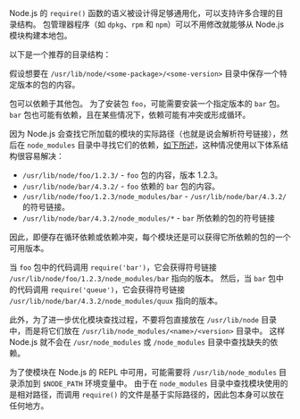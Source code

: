 
<!-- type=misc -->

Node.js 的 `require()` 函数的语义被设计得足够通用化，可以支持许多合理的目录结构。
包管理器程序（如 `dpkg`、`rpm` 和 `npm`）可以不用修改就能够从 Node.js 模块构建本地包。

以下是一个推荐的目录结构：

假设想要在 `/usr/lib/node/<some-package>/<some-version>` 目录中保存一个特定版本的包的内容。

包可以依赖于其他包。
为了安装包 `foo`，可能需要安装一个指定版本的 `bar` 包。
`bar` 包也可能有依赖，且在某些情况下，依赖可能有冲突或形成循环。

因为 Node.js 会查找它所加载的模块的实际路径（也就是说会解析符号链接），然后在 `node_modules` 目录中寻找它们的依赖，[如下所述](#modules_loading_from_node_modules_folders)，这种情况使用以下体系结构很容易解决：

* `/usr/lib/node/foo/1.2.3/` - `foo` 包的内容，版本 1.2.3。
* `/usr/lib/node/bar/4.3.2/` - `foo` 依赖的 `bar` 包的内容。
* `/usr/lib/node/foo/1.2.3/node_modules/bar` - `/usr/lib/node/bar/4.3.2/` 的符号链接。
* `/usr/lib/node/bar/4.3.2/node_modules/*` - `bar` 所依赖的包的符号链接

因此，即便存在循环依赖或依赖冲突，每个模块还是可以获得它所依赖的包的一个可用版本。

当 `foo` 包中的代码调用 `require('bar')`，它会获得符号链接 `/usr/lib/node/foo/1.2.3/node_modules/bar` 指向的版本。
然后，当 `bar` 包中的代码调用 `require('queue')`，它会获得符号链接 `/usr/lib/node/bar/4.3.2/node_modules/quux` 指向的版本。

此外，为了进一步优化模块查找过程，不要将包直接放在 `/usr/lib/node` 目录中，而是将它们放在 `/usr/lib/node_modules/<name>/<version>` 目录中。
这样 Node.js 就不会在 `/usr/node_modules` 或 `/node_modules` 目录中查找缺失的依赖。

为了使模块在 Node.js 的 REPL 中可用，可能需要将 `/usr/lib/node_modules` 目录添加到 `$NODE_PATH` 环境变量中。
由于在 `node_modules` 目录中查找模块使用的是相对路径，而调用 `require()` 的文件是基于实际路径的，因此包本身可以放在任何地方。

